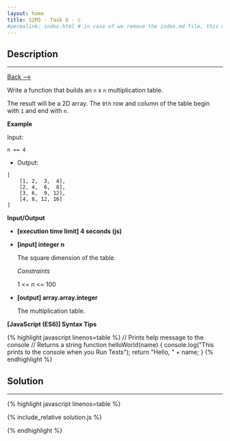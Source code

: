 ```yaml
---
layout: home
title: S2M3 - Task 6 - c
#permalink: index.html # in case of we remove the index.md file, this doc will be the index page
---
```


<div class="row">
<div class="columnStmt" markdown="1">

##  Description
------

[Back --> ](../README.md)

Write a function that builds an `n` x `n` multiplication table.

The result will be a 2D array. The `0th` row and column of the table begin with `1` and end with `n`.

**Example**

Input:

```
n == 4
```

-   Output:

```
[
    [1, 2,  3,  4],
    [2, 4,  6,  8],
    [3, 6,  9, 12],
    [4, 8, 12, 16]
]
```

**Input/Output**

* **[execution time limit] 4 seconds (js)**

* **[input] integer n**

    The square dimension of the table.

    *Constraints*

    1 <= n <= 100

* **[output] array.array.integer**

    The multiplication table.

**[JavaScript (ES6)] Syntax Tips**

{% highlight javascript linenos=table %}
// Prints help message to the console
// Returns a string
function helloWorld(name) {
    console.log("This prints to the console when you Run Tests");
    return "Hello, " + name;
}
{% endhighlight %}

</div>
<div class="columnSol" markdown="1">

## Solution
------

{% highlight javascript linenos=table %}

{% include_relative solution.js %}

{% endhighlight %}

</div>
</div>